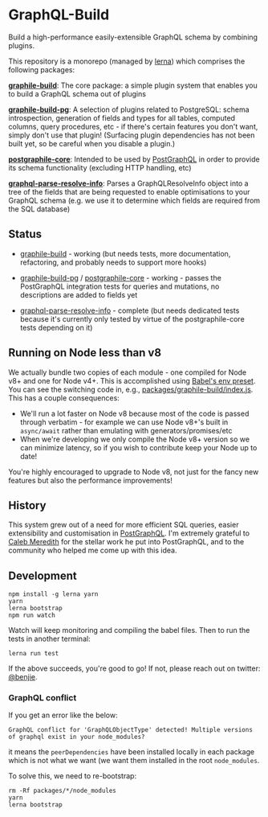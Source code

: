 GraphQL-Build
=============

Build a high-performance easily-extensible GraphQL schema by combining plugins.

This repository is a monorepo (managed by [lerna][]) which comprises the following packages:

**[graphile-build][]**: The core package: a simple plugin system that enables you to build a GraphQL schema out of plugins

**[graphile-build-pg][]**: A selection of plugins related to PostgreSQL: schema
  introspection, generation of fields and types for all tables, computed columns,
  query procedures, etc - if there's certain features you don't want, simply
  don't use that plugin! (Surfacing plugin dependencies has not been built yet,
  so be careful when you disable a plugin.)

**[postgraphile-core][]**: Intended to be used by [PostGraphQL][] in
  order to provide its schema functionality (excluding HTTP handling, etc)

**[graphql-parse-resolve-info][]**: Parses a GraphQLResolveInfo object into a
  tree of the fields that are being requested to enable optimisations to your
  GraphQL schema (e.g. we use it to determine which fields are required from the
  SQL database)

Status
------

- [graphile-build][] - working (but needs tests, more documentation, refactoring,
  and probably needs to support more hooks)

- [graphile-build-pg][] / [postgraphile-core][] - working - passes the PostGraphQL
  integration tests for queries and mutations, no descriptions are added to
  fields yet

- [graphql-parse-resolve-info][] - complete (but needs dedicated tests because
  it's currently only tested by virtue of the postgraphile-core tests depending
  on it)

Running on Node less than v8
----------------------------

We actually bundle two copies of each module - one compiled for Node v8+ and
one for Node v4+. This is accomplished using [Babel's env
preset](https://babeljs.io/docs/plugins/preset-env/). You can see the
switching code in, e.g.,
[packages/graphile-build/index.js](packages/graphile-build/index.js). This has a
couple consequences:

- We'll run a lot faster on Node v8 because most of the code is passed through
  verbatim - for example we can use Node v8+'s built in `async/await` rather
  than emulating with generators/promises/etc
- When we're developing we only compile the Node v8+ version so we can minimize
  latency, so if you wish to contribute keep your Node up to date!

You're highly encouraged to upgrade to Node v8, not just for the fancy new
features but also the performance improvements!

History
-------

This system grew out of a need for more efficient SQL queries, easier
extensibility and customisation in [PostGraphQL][]. I'm extremely grateful to
[Caleb Meredith][] for the stellar work he put into PostGraphQL, and to the
community who helped me come up with this idea.

Development
-----------

```
npm install -g lerna yarn
yarn
lerna bootstrap
npm run watch
```

Watch will keep monitoring and compiling the babel files. Then to run the tests in another terminal:

```
lerna run test
```

If the above succeeds, you're good to go! If not, please reach out on twitter:
[@benjie](https://twitter.com/benjie).

### GraphQL conflict

If you get an error like the below:

`GraphQL conflict for 'GraphQLObjectType' detected! Multiple versions of graphql exist in your node_modules?`

it means the `peerDependencies` have been installed locally in each package
which is not what we want (we want them installed in the root `node_modules`.

To solve this, we need to re-bootstrap:

```
rm -Rf packages/*/node_modules
yarn
lerna bootstrap
```

[PostGraphQL]: https://github.com/postgraphql/postgraphql
[Caleb Meredith]: https://github.com/calebmer
[lerna]: https://github.com/lerna/lerna
[postgraphql-sql]: https://github.com/postgraphql/postgraphql/blob/9c36d7e9b9ad74e665de18964fd2554f9f639903/src/postgres/utils/sql.ts
[graphile-build]: packages/graphile-build/
[graphile-build-pg]: packages/graphile-build-pg/
[postgraphile-core]: packages/postgraphile-core/
[graphql-parse-resolve-info]: packages/graphql-parse-resolve-info/
